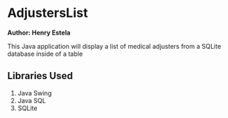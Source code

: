 AdjustersList
=============

**Author: Henry Estela**

This Java application will display a list of medical adjusters from a SQLite database inside of a table

Libraries Used
--------------
1. Java Swing
2. Java SQL
3. SQLite
